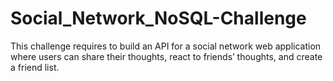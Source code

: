 # Social_Network_NoSQL-Challenge
This challenge requires to build an API for a social network web application where users can share their thoughts, react to friends’ thoughts, and create a friend list.
